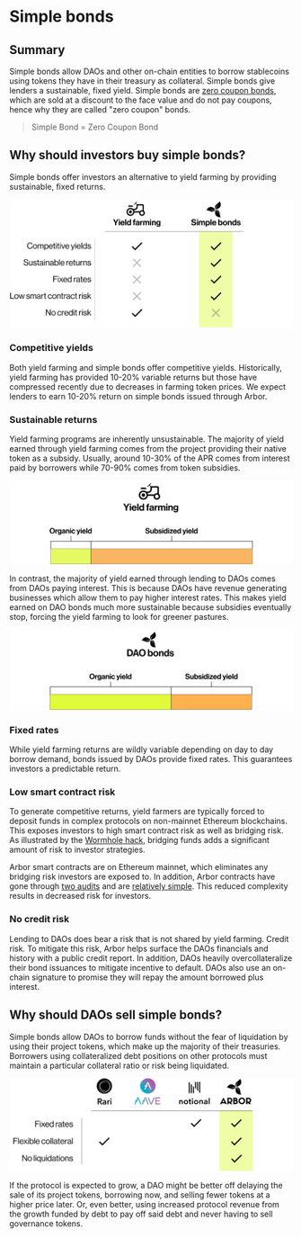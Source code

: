 # Simple bonds

## Summary

Simple bonds allow DAOs and other on-chain entities to borrow stablecoins using tokens they have in their treasury as collateral. Simple bonds give lenders a sustainable, fixed yield. Simple bonds are [zero coupon bonds](../../financial-concepts/zero-coupon-bonds/), which are sold at a discount to the face value and do not pay coupons, hence why they are called "zero coupon" bonds.

> Simple Bond = Zero Coupon Bond

## Why should investors buy simple bonds?

Simple bonds offer investors an alternative to yield farming by providing sustainable, fixed returns.

![](<../../.gitbook/assets/image (5).png>)

### Competitive yields

Both yield farming and simple bonds offer competitive yields. Historically, yield farming has provided 10-20% variable returns but those have compressed recently due to decreases in farming token prices. We expect lenders to earn 10-20% return on simple bonds issued through Arbor.

### Sustainable returns

Yield farming programs are inherently unsustainable. The majority of yield earned through yield farming comes from the project providing their native token as a subsidy. Usually, around 10-30% of the APR comes from interest paid by borrowers while 70-90% comes from token subsidies.

![](<../../.gitbook/assets/image (27).png>)

In contrast, the majority of yield earned through lending to DAOs comes from DAOs paying interest. This is because DAOs have revenue generating businesses which allow them to pay higher interest rates. This makes yield earned on DAO bonds much more sustainable because subsidies eventually stop, forcing the yield farming to look for greener pastures.

![](<../../.gitbook/assets/image (54).png>)

### Fixed rates

While yield farming returns are wildly variable depending on day to day borrow demand, bonds issued by DAOs provide fixed rates. This guarantees investors a predictable return.

### Low smart contract risk

To generate competitive returns, yield farmers are typically forced to deposit funds in complex protocols on non-mainnet Ethereum blockchains. This exposes investors to high smart contract risk as well as bridging risk. As illustrated by the [Wormhole hack](https://cointelegraph.com/news/wormhole-hack-illustrates-danger-of-defi-cross-chain-bridges), bridging funds adds a significant amount of risk to investor strategies.

Arbor smart contracts are on Ethereum mainnet, which eliminates any bridging risk investors are exposed to. In addition, Arbor contracts have gone through [two audits](https://github.com/alwaysbegrowing/arbor-contracts/tree/main/audits) and are [relatively simple](https://github.com/alwaysbegrowing/arbor-contracts/). This reduced complexity results in decreased risk for investors.

### No credit risk

Lending to DAOs does bear a risk that is not shared by yield farming. Credit risk. To mitigate this risk, Arbor helps surface the DAOs financials and history with a public credit report. In addition, DAOs heavily overcollateralize their bond issuances to mitigate incentive to default. DAOs also use an on-chain signature to promise they will repay the amount borrowed plus interest.

## Why should DAOs sell simple bonds?

Simple bonds allow DAOs to borrow funds without the fear of liquidation by using their project tokens, which make up the majority of their treasuries. Borrowers using collateralized debt positions on other protocols must maintain a particular collateral ratio or risk being liquidated.

![](<../../.gitbook/assets/image (16).png>)

If the protocol is expected to grow, a DAO might be better off delaying the sale of its project tokens, borrowing now, and selling fewer tokens at a higher price later. Or, even better, using increased protocol revenue from the growth funded by debt to pay off said debt and never having to sell governance tokens.
